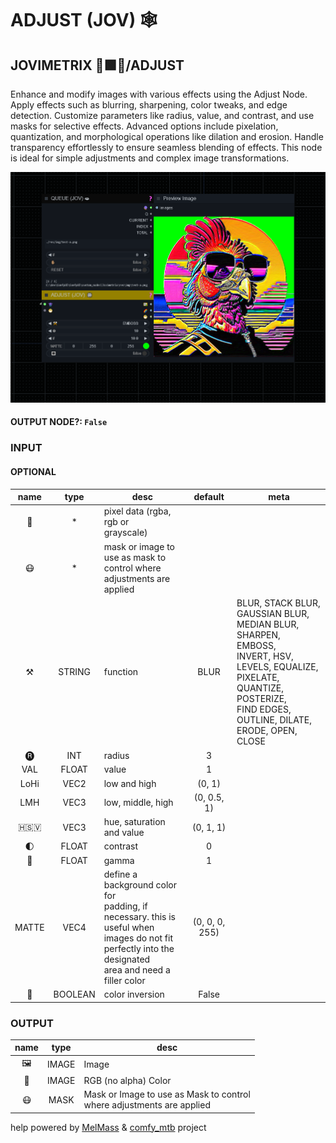 # ADJUST (JOV) 🕸️

## JOVIMETRIX 🔺🟩🔵/ADJUST

Enhance and modify images with various effects using the Adjust Node. Apply effects such as blurring, sharpening, color tweaks, and edge detection. Customize parameters like radius, value, and contrast, and use masks for selective effects. Advanced options include pixelation, quantization, and morphological operations like dilation and erosion. Handle transparency effortlessly to ensure seamless blending of effects. This node is ideal for simple adjustments and complex image transformations.

![ADJUST](https://raw.githubusercontent.com/Amorano/Jovimetrix-examples/master/node/ADJUST/ADJUST.png)

#### OUTPUT NODE?: `False`

### INPUT

#### OPTIONAL

name | type | desc | default | meta
:---:|:---:|---|:---:|---
👾 | * | pixel data (rgba, rgb or<br>grayscale) |  | 
😷 | * | mask or image to use as mask to<br>control where adjustments are<br>applied |  | 
⚒️ | STRING | function | BLUR | BLUR, STACK BLUR, GAUSSIAN BLUR,<br>MEDIAN BLUR, SHARPEN, EMBOSS,<br>INVERT, HSV, LEVELS, EQUALIZE,<br>PIXELATE, QUANTIZE, POSTERIZE,<br>FIND EDGES, OUTLINE, DILATE,<br>ERODE, OPEN, CLOSE
🅡 | INT | radius | 3 | 
VAL | FLOAT | value | 1 | 
LoHi | VEC2 | low and high | (0, 1) | 
LMH | VEC3 | low, middle, high | (0, 0.5, 1) | 
🇭🇸‌🇻 | VEC3 | hue, saturation and value | (0, 1, 1) | 
🌓 | FLOAT | contrast | 0 | 
🔆 | FLOAT | gamma | 1 | 
MATTE | VEC4 | define a background color for<br>padding, if necessary. this is<br>useful when images do not fit<br>perfectly into the designated<br>area and need a filler color | (0, 0, 0, 255) | 
🔳 | BOOLEAN | color inversion | False | 

### OUTPUT

name | type | desc
:---:|:---:|---
🖼️ | IMAGE | Image 
🌈 | IMAGE | RGB (no alpha) Color 
😷 | MASK | Mask or Image to use as Mask to control<br>where adjustments are applied 

help powered by [MelMass](https://github.com/melMass) & [comfy_mtb](https://github.com/melMass/comfy_mtb) project